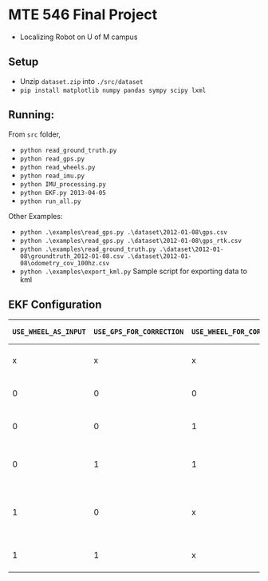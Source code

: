# MTE 546 Final Project
- Localizing Robot on U of M campus

## Setup
- Unzip `dataset.zip` into `./src/dataset`
- `pip install matplotlib numpy pandas sympy scipy lxml`

## Running:

From `src` folder, 
- `python read_ground_truth.py`
- `python read_gps.py`
- `python read_wheels.py`
- `python read_imu.py`
- `python IMU_processing.py`
- `python EKF.py 2013-04-05`
- `python run_all.py`

 Other Examples:
- `python .\examples\read_gps.py .\dataset\2012-01-08\gps.csv`
- `python .\examples\read_gps.py .\dataset\2012-01-08\gps_rtk.csv`
- `python .\examples\read_ground_truth.py .\dataset\2012-01-08\groundtruth_2012-01-08.csv .\dataset\2012-01-08\odometry_cov_100hz.csv`
- `python .\examples\export_kml.py` Sample script for exporting data to kml


## EKF Configuration

| `USE_WHEEL_AS_INPUT` | `USE_GPS_FOR_CORRECTION` | `USE_WHEEL_FOR_CORRECTION` | `USE_GPS_AS_INPUT` | Configuration Meaning |
|---|---|---|---|---|
| x | x | x | 1 | Use only GPS to estimate state |
| 0 | 0 | 0 | 0 | Use IMU as input, no corrections |
| 0 | 0 | 1 | 0 | Use IMU as input, correct with Wheels |
| 0 | 1 | 1 | 0 | Use IMU as input, correct with GPS and Wheels |
| 1 | 0 | x | 0 | Use Wheel as input, no corrections. Implicitly uses IMU's theta |
| 1 | 1 | x | 0 | Use Wheel as input, correct with GPS |

